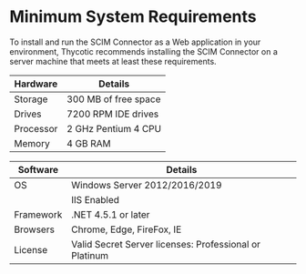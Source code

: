 [title]: # (System Requirements)
[tags]: # (minimum)
[priority]: # (102)
# Minimum System Requirements

To install and run the SCIM Connector as a Web application in your environment, Thycotic recommends installing the SCIM Connector on a server machine that meets at least these requirements.

| Hardware | Details |
| ----- | ----- |
| Storage  | 300 MB of free space |
| Drives | 7200 RPM IDE drives |
| Processor | 2 GHz Pentium 4 CPU |
| Memory | 4 GB RAM |


| Software | Details |
|----|----|
| OS | Windows Server 2012/2016/2019 |
|  | IIS Enabled |
| Framework | .NET 4.5.1 or later |
| Browsers | Chrome, Edge, FireFox, IE |
| License  | Valid Secret Server licenses: Professional or Platinum  |
